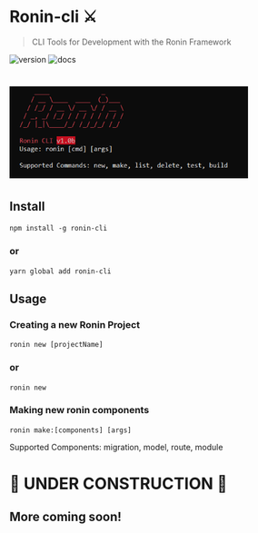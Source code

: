# Ronin-cli ⚔️
> CLI Tools for Development with the Ronin Framework

![version](https://img.shields.io/badge/version-0.0.1b-brightgreen.svg?style=flat-square) ![docs](https://img.shields.io/badge/docs-coming%20soon-orange.svg?style=flat-square)

<h1 align="left">
	<img width="420" src="media/ronin-cli-screenshot.png" alt="Ronin-Cli">
</h1>

## Install
```console
npm install -g ronin-cli
```
### or 
```console
yarn global add ronin-cli
```

## Usage
### Creating a new Ronin Project
```
ronin new [projectName]
```
### or
```
ronin new 
```

### Making new ronin components
```
ronin make:[components] [args]
```
Supported Components: migration, model, route, module

# 🚧 UNDER CONSTRUCTION 🚧
## More coming soon!